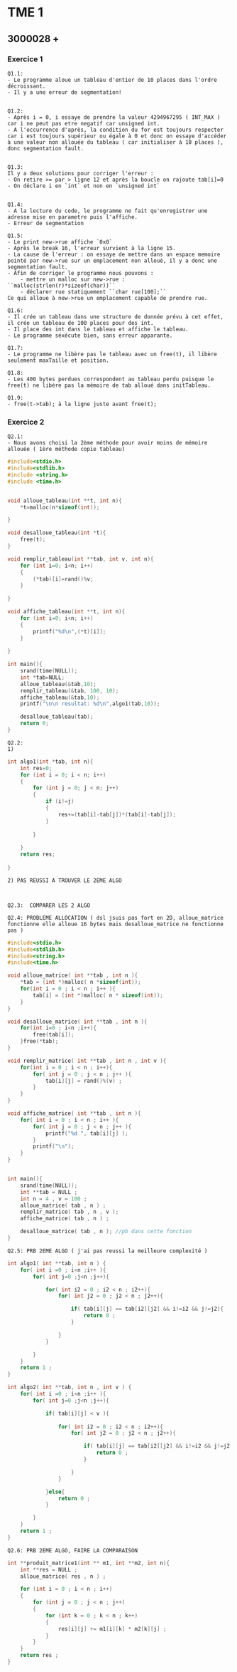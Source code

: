 # TME 1
## 3000028 +

### Exercice 1
    Q1.1: 
    - Le programme aloue un tableau d'entier de 10 places dans l'ordre décroissant.
    - Il y a une erreur de segmentation!


    Q1.2: 
    - Après i = 0, i essaye de prendre la valeur 4294967295 ( INT_MAX ) car i ne peut pas etre negatif car unsigned int.
    - A l'occurrence d'après, la condition du for est toujours respecter car i est toujours supérieur ou égale à 0 et donc on essaye d'accéder à une valeur non allouée du tableau ( car initialiser à 10 places ), donc segmentation fault.


    Q1.3: 
    Il y a deux solutions pour corriger l'erreur :
    - On retire >= par > ligne 12 et après la boucle on rajoute tab[i]=0
    - On déclare i en `int` et non en `unsigned int`


    Q1.4: 
    - A la lecture du code, le programme ne fait qu'enregistrer une adresse mise en parametre puis l'affiche.
    - Erreur de segmentation

    Q1.5: 
    - Le print new->rue affiche `0x0`
    - Après le break 16, l'erreur survient à la ligne 15. 
    - La cause de l'erreur : on essaye de mettre dans un espace memoire pointé par new->rue sur un emplacement non alloué, il y a donc une segmentation fault.
    - Afin de corriger le programme nous pouvons :
        - mettre un malloc sur new->rue : ``malloc(strlen(r)*sizeof(char))``
        - déclarer rue statiquement ``char rue[100];``
    Ce qui alloue à new->rue un emplacement capable de prendre rue.

    Q1.6: 
    - Il crée un tableau dans une structure de donnée prévu à cet effet, il crée un tableau de 100 places pour des int.
    - Il place des int dans le tableau et affiche le tableau.
    - Le programme séxécute bien, sans erreur apparante.

    Q1.7: 
    - Le programme ne libère pas le tableau avec un free(t), il libère seulement maxTaille et position.

    Q1.8: 
    - Les 400 bytes perdues correspondent au tableau perdu puisque le free(t) ne libère pas la mémoire de tab alloué dans initTableau.

    Q1.9: 
    - free(t->tab); à la ligne juste avant free(t);

### Exercice 2
    Q2.1: 
    - Nous avons choisi la 2ème méthode pour avoir moins de mémoire allouée ( 1ère méthode copie tableau)

```C
#include<stdio.h>
#include<stdlib.h>
#include <string.h>
#include <time.h>


void alloue_tableau(int **t, int n){
    *t=malloc(n*sizeof(int));

}

void desalloue_tableau(int *t){
    free(t);
}

void remplir_tableau(int **tab, int v, int n){
    for (int i=0; i<n; i++)
    {
        (*tab)[i]=rand()%v;
    }
    
}

void affiche_tableau(int **t, int n){
    for (int i=0; i<n; i++)
    {
        printf("%d\n",(*t)[i]);
    }
    
}

int main(){
    srand(time(NULL));
    int *tab=NULL;
    alloue_tableau(&tab,10);
    remplir_tableau(&tab, 100, 10);
    affiche_tableau(&tab,10);
    printf("\n\n resultat: %d\n",algo1(tab,10));

    desalloue_tableau(tab);
    return 0;
}
```

    Q2.2: 
    1)
```C
int algo1(int *tab, int n){
    int res=0;
    for (int i = 0; i < n; i++)
    {
        for (int j = 0; j < n; j++)
        {
            if (i!=j)
            {
                res+=(tab[i]-tab[j])*(tab[i]-tab[j]);
            }
            
        }
        
    }
    return res;
    
}
```

    2) PAS REUSSI A TROUVER LE 2EME ALGO



    Q2.3:  COMPARER LES 2 ALGO

    Q2.4: PROBLEME ALLOCATION ( dsl jsuis pas fort en 2D, alloue_matrice fonctionne elle alloue 16 bytes mais desalloue_matrice ne fonctionne pas )
```C
#include<stdio.h>
#include<stdlib.h>
#include<string.h>
#include<time.h>

void alloue_matrice( int **tab , int n ){
    *tab = (int *)malloc( n *sizeof(int));
    for(int i = 0 ; i < n ; i++ ){
        tab[i] = (int *)malloc( n * sizeof(int));
    }
}

void desalloue_matrice( int **tab , int n ){
    for(int i=0 ; i<n ;i++){
        free(tab[i]);
    }free(*tab);
}

void remplir_matrice( int **tab , int n , int v ){
    for(int i = 0 ; i < n ; i++){
        for( int j = 0 ; j < n ; j++ ){
            tab[i][j] = rand()%(v) ;
        }
    }
}

void affiche_matrice( int **tab , int n ){
    for( int i = 0 ; i < n ; i++ ){
        for( int j = 0 ; j < n ; j++ ){
            printf("%d ", tab[i][j] );
        }
        printf("\n");
    }
}


int main(){
    srand(time(NULL));
    int **tab = NULL ; 
    int n = 4 , v = 100 ;
    alloue_matrice( tab , n ) ;
    remplir_matrice( tab , n , v );
    affiche_matrice( tab , n ) ;

    desalloue_matrice( tab , n ); //pb dans cette fonction
}
```

    Q2.5: PRB 2EME ALGO ( j'ai pas reussi la meilleure complexité )
```C
int algo1( int **tab, int n ) {
    for( int i =0 ; i<n ;i++ ){
        for( int j=0 ;j<n ;j++){

            for( int i2 = 0 ; i2 < n ; i2++){
                for( int j2 = 0 ; j2 < n ; j2++){

                    if( tab[i][j] == tab[i2][j2] && i!=i2 && j!=j2){
                        return 0 ;
                    }

                }
            }

        }
    }
    return 1 ;
}

int algo2( int **tab, int n , int v ) {
    for( int i =0 ; i<n ;i++ ){
        for( int j=0 ;j<n ;j++){

            if( tab[i][j] < v ){
                
                for( int i2 = 0 ; i2 < n ; i2++){
                    for( int j2 = 0 ; j2 < n ; j2++){

                        if( tab[i][j] == tab[i2][j2] && i!=i2 && j!=j2 ){
                            return 0 ;
                        }

                    }
                }

            }else{
                return 0 ;
            }

        }
    }
    return 1 ;
}
```

    Q2.6: PRB 2EME ALGO, FAIRE LA COMPARAISON
```C
int **produit_matrice1(int ** m1, int **m2, int n){
    int **res = NULL ;
    alloue_matrice( res , n ) ;

    for (int i = 0 ; i < n ; i++)
	{
		for (int j = 0 ; j < n ; j++)
		{
			for (int k = 0 ; k < n ; k++)
			{
				res[i][j] += m1[i][k] * m2[k][j] ;
			}
		}
	}
    return res ;
}
```
